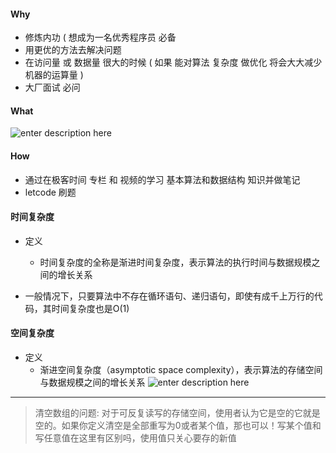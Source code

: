 #### Why
* 修炼内功 ( 想成为一名优秀程序员 必备
* 用更优的方法去解决问题
* 在访问量 或 数据量 很大的时候  ( 如果 能对算法 复杂度 做优化 将会大大减少机器的运算量 )
* 大厂面试 必问

#### What

![enter description here](https://img.wsmpage.cn/learning/2019-10-6/1570370743356.png)



#### How
* 通过在极客时间 专栏 和 视频的学习 基本算法和数据结构 知识并做笔记
* letcode 刷题

#### 时间复杂度
* 定义
	* 时间复杂度的全称是渐进时间复杂度，表示算法的执行时间与数据规模之间的增长关系 

* 一般情况下，只要算法中不存在循环语句、递归语句，即使有成千上万行的代码，其时间复杂度也是Ο(1)

#### 空间复杂度
* 定义
	* 渐进空间复杂度（asymptotic space complexity），表示算法的存储空间与数据规模之间的增长关系
	![enter description here](https://img.wsmpage.cn/learning/2019-10-6/1570370679003.png)

****
> 清空数组的问题: 对于可反复读写的存储空间，使用者认为它是空的它就是空的。如果你定义清空是全部重写为0或者某个值，那也可以！写某个值和写任意值在这里有区别吗，使用值只关心要存的新值 

